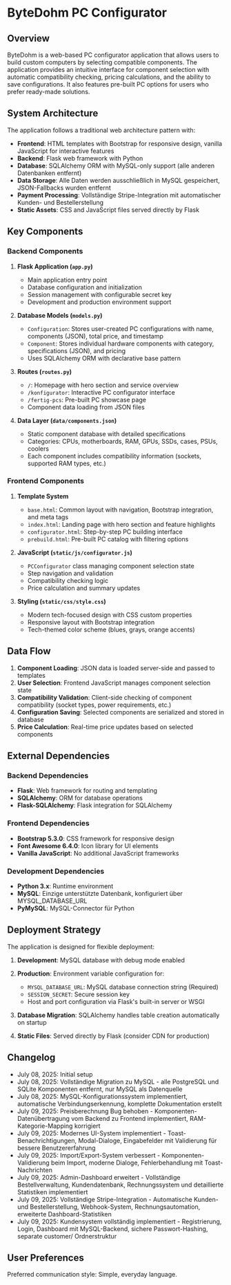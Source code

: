# ByteDohm PC Configurator

## Overview

ByteDohm is a web-based PC configurator application that allows users to build custom computers by selecting compatible components. The application provides an intuitive interface for component selection with automatic compatibility checking, pricing calculations, and the ability to save configurations. It also features pre-built PC options for users who prefer ready-made solutions.

## System Architecture

The application follows a traditional web architecture pattern with:

- **Frontend**: HTML templates with Bootstrap for responsive design, vanilla JavaScript for interactive features
- **Backend**: Flask web framework with Python
- **Database**: SQLAlchemy ORM with MySQL-only support (alle anderen Datenbanken entfernt)
- **Data Storage**: Alle Daten werden ausschließlich in MySQL gespeichert, JSON-Fallbacks wurden entfernt
- **Payment Processing**: Vollständige Stripe-Integration mit automatischer Kunden- und Bestellerstellung
- **Static Assets**: CSS and JavaScript files served directly by Flask

## Key Components

### Backend Components

1. **Flask Application (`app.py`)**
   - Main application entry point
   - Database configuration and initialization
   - Session management with configurable secret key
   - Development and production environment support

2. **Database Models (`models.py`)**
   - `Configuration`: Stores user-created PC configurations with name, components (JSON), total price, and timestamp
   - `Component`: Stores individual hardware components with category, specifications (JSON), and pricing
   - Uses SQLAlchemy ORM with declarative base pattern

3. **Routes (`routes.py`)**
   - `/`: Homepage with hero section and service overview
   - `/konfigurator`: Interactive PC configurator interface
   - `/fertig-pcs`: Pre-built PC showcase page
   - Component data loading from JSON files

4. **Data Layer (`data/components.json`)**
   - Static component database with detailed specifications
   - Categories: CPUs, motherboards, RAM, GPUs, SSDs, cases, PSUs, coolers
   - Each component includes compatibility information (sockets, supported RAM types, etc.)

### Frontend Components

1. **Template System**
   - `base.html`: Common layout with navigation, Bootstrap integration, and meta tags
   - `index.html`: Landing page with hero section and feature highlights
   - `configurator.html`: Step-by-step PC building interface
   - `prebuild.html`: Pre-built PC catalog with filtering options

2. **JavaScript (`static/js/configurator.js`)**
   - `PCConfigurator` class managing component selection state
   - Step navigation and validation
   - Compatibility checking logic
   - Price calculation and summary updates

3. **Styling (`static/css/style.css`)**
   - Modern tech-focused design with CSS custom properties
   - Responsive layout with Bootstrap integration
   - Tech-themed color scheme (blues, grays, orange accents)

## Data Flow

1. **Component Loading**: JSON data is loaded server-side and passed to templates
2. **User Selection**: Frontend JavaScript manages component selection state
3. **Compatibility Validation**: Client-side checking of component compatibility (socket types, power requirements, etc.)
4. **Configuration Saving**: Selected components are serialized and stored in database
5. **Price Calculation**: Real-time price updates based on selected components

## External Dependencies

### Backend Dependencies
- **Flask**: Web framework for routing and templating
- **SQLAlchemy**: ORM for database operations
- **Flask-SQLAlchemy**: Flask integration for SQLAlchemy

### Frontend Dependencies
- **Bootstrap 5.3.0**: CSS framework for responsive design
- **Font Awesome 6.4.0**: Icon library for UI elements
- **Vanilla JavaScript**: No additional JavaScript frameworks

### Development Dependencies
- **Python 3.x**: Runtime environment
- **MySQL**: Einzige unterstützte Datenbank, konfiguriert über MYSQL_DATABASE_URL
- **PyMySQL**: MySQL-Connector für Python

## Deployment Strategy

The application is designed for flexible deployment:

1. **Development**: MySQL database with debug mode enabled
2. **Production**: Environment variable configuration for:
   - `MYSQL_DATABASE_URL`: MySQL database connection string (Required)
   - `SESSION_SECRET`: Secure session key
   - Host and port configuration via Flask's built-in server or WSGI

3. **Database Migration**: SQLAlchemy handles table creation automatically on startup
4. **Static Files**: Served directly by Flask (consider CDN for production)

## Changelog

- July 08, 2025: Initial setup
- July 08, 2025: Vollständige Migration zu MySQL - alle PostgreSQL und SQLite Komponenten entfernt, nur MySQL als Datenquelle
- July 08, 2025: MySQL-Konfigurationssystem implementiert, automatische Verbindungserkennung, komplette Dokumentation erstellt
- July 09, 2025: Preisberechnung Bug behoben - Komponenten-Datenübertragung vom Backend zu Frontend implementiert, RAM-Kategorie-Mapping korrigiert
- July 09, 2025: Modernes UI-System implementiert - Toast-Benachrichtigungen, Modal-Dialoge, Eingabefelder mit Validierung für bessere Benutzererfahrung
- July 09, 2025: Import/Export-System verbessert - Komponenten-Validierung beim Import, moderne Dialoge, Fehlerbehandlung mit Toast-Nachrichten
- July 09, 2025: Admin-Dashboard erweitert - Vollständige Bestellverwaltung, Kundendatenbank, Rechnungssystem und detaillierte Statistiken implementiert
- July 09, 2025: Vollständige Stripe-Integration - Automatische Kunden- und Bestellerstellung, Webhook-System, Rechnungsautomation, erweiterte Dashboard-Statistiken
- July 09, 2025: Kundensystem vollständig implementiert - Registrierung, Login, Dashboard mit MySQL-Backend, sichere Passwort-Hashing, separate customer/ Ordnerstruktur

## User Preferences

Preferred communication style: Simple, everyday language.
